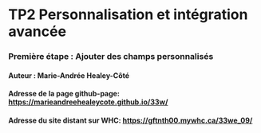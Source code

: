# TP2 Personnalisation et intégration avancée

### Première étape : Ajouter des champs personnalisés

#### Auteur : Marie-Andrée Healey-Côté

#### Adresse de la page github-page: https://marieandreehealeycote.github.io/33w/

#### Adresse du site distant sur WHC: https://gftnth00.mywhc.ca/33we_09/